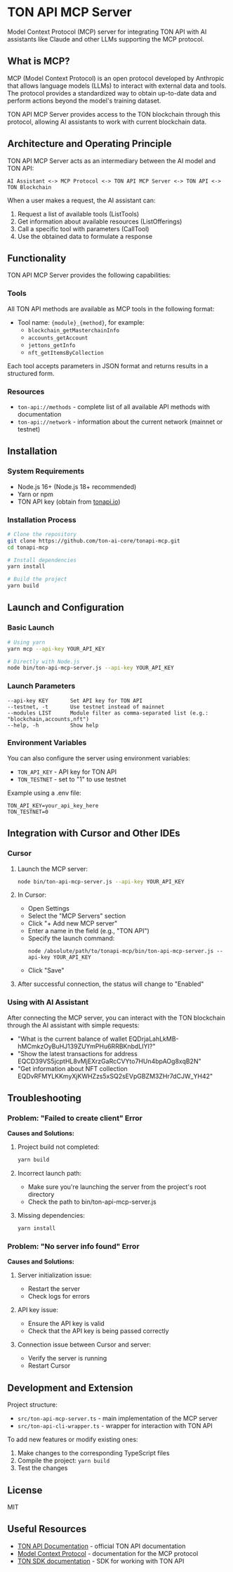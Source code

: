 # TON API MCP Server

Model Context Protocol (MCP) server for integrating TON API with AI assistants like Claude and other LLMs supporting the MCP protocol.

## What is MCP?

MCP (Model Context Protocol) is an open protocol developed by Anthropic that allows language models (LLMs) to interact with external data and tools. The protocol provides a standardized way to obtain up-to-date data and perform actions beyond the model's training dataset.

TON API MCP Server provides access to the TON blockchain through this protocol, allowing AI assistants to work with current blockchain data.

## Architecture and Operating Principle

TON API MCP Server acts as an intermediary between the AI model and TON API:

```
AI Assistant <-> MCP Protocol <-> TON API MCP Server <-> TON API <-> TON Blockchain
```

When a user makes a request, the AI assistant can:
1. Request a list of available tools (ListTools)
2. Get information about available resources (ListOfferings)
3. Call a specific tool with parameters (CallTool)
4. Use the obtained data to formulate a response

## Functionality

TON API MCP Server provides the following capabilities:

### Tools

All TON API methods are available as MCP tools in the following format:
- Tool name: `{module}_{method}`, for example:
  - `blockchain_getMasterchainInfo`
  - `accounts_getAccount`
  - `jettons_getInfo`
  - `nft_getItemsByCollection`

Each tool accepts parameters in JSON format and returns results in a structured form.

### Resources

- `ton-api://methods` - complete list of all available API methods with documentation
- `ton-api://network` - information about the current network (mainnet or testnet)

## Installation

### System Requirements

- Node.js 16+ (Node.js 18+ recommended)
- Yarn or npm
- TON API key (obtain from [tonapi.io](https://tonapi.io))

### Installation Process

```bash
# Clone the repository
git clone https://github.com/ton-ai-core/tonapi-mcp.git
cd tonapi-mcp

# Install dependencies
yarn install

# Build the project
yarn build
```

## Launch and Configuration

### Basic Launch

```bash
# Using yarn
yarn mcp --api-key YOUR_API_KEY

# Directly with Node.js
node bin/ton-api-mcp-server.js --api-key YOUR_API_KEY
```

### Launch Parameters

```
--api-key KEY       Set API key for TON API
--testnet, -t       Use testnet instead of mainnet
--modules LIST      Module filter as comma-separated list (e.g.: "blockchain,accounts,nft")
--help, -h          Show help
```

### Environment Variables

You can also configure the server using environment variables:

- `TON_API_KEY` - API key for TON API
- `TON_TESTNET` - set to "1" to use testnet

Example using a .env file:
```
TON_API_KEY=your_api_key_here
TON_TESTNET=0
```

## Integration with Cursor and Other IDEs

### Cursor

1. Launch the MCP server:
   ```bash
   node bin/ton-api-mcp-server.js --api-key YOUR_API_KEY
   ```

2. In Cursor:
   - Open Settings
   - Select the "MCP Servers" section
   - Click "+ Add new MCP server"
   - Enter a name in the field (e.g., "TON API")
   - Specify the launch command:
     ```
     node /absolute/path/to/tonapi-mcp/bin/ton-api-mcp-server.js --api-key YOUR_API_KEY
     ```
   - Click "Save"

3. After successful connection, the status will change to "Enabled"

### Using with AI Assistant

After connecting the MCP server, you can interact with the TON blockchain through the AI assistant with simple requests:

- "What is the current balance of wallet EQDrjaLahLkMB-hMCmkzOyBuHJ139ZUYmPHu6RRBKnbdLIYI?"
- "Show the latest transactions for address EQCD39VS5jcptHL8vMjEXrzGaRcCVYto7HUn4bpAOg8xqB2N"
- "Get information about NFT collection EQDvRFMYLKKmyXjKWHZzs5xSQ2sEVpGBZM3ZHr7dCJW_YH42"

## Troubleshooting

### Problem: "Failed to create client" Error

**Causes and Solutions:**
1. Project build not completed:
   ```bash
   yarn build
   ```

2. Incorrect launch path:
   - Make sure you're launching the server from the project's root directory
   - Check the path to bin/ton-api-mcp-server.js

3. Missing dependencies:
   ```bash
   yarn install
   ```

### Problem: "No server info found" Error

**Causes and Solutions:**
1. Server initialization issue:
   - Restart the server
   - Check logs for errors
   
2. API key issue:
   - Ensure the API key is valid
   - Check that the API key is being passed correctly

3. Connection issue between Cursor and server:
   - Verify the server is running
   - Restart Cursor

## Development and Extension

Project structure:
- `src/ton-api-mcp-server.ts` - main implementation of the MCP server
- `src/ton-api-cli-wrapper.ts` - wrapper for interaction with TON API

To add new features or modify existing ones:
1. Make changes to the corresponding TypeScript files
2. Compile the project: `yarn build`
3. Test the changes

## License

MIT

## Useful Resources

- [TON API Documentation](https://tonapi.io/docs) - official TON API documentation
- [Model Context Protocol](https://github.com/anthropics/modelcontextprotocol) - documentation for the MCP protocol
- [TON SDK documentation](https://github.com/tonkeeper/tonapi-sdk-js) - SDK for working with TON API 